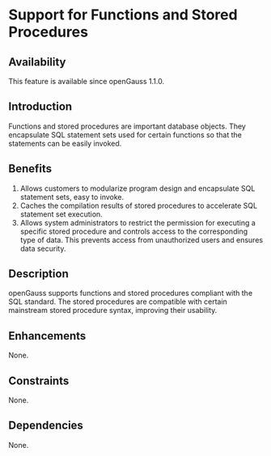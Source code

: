 # Support for Functions and Stored Procedures<a name="EN-US_TOPIC_0000001152195137"></a>

## Availability<a name="section56086982"></a>

This feature is available since openGauss 1.1.0.

## Introduction<a name="section35020791"></a>

Functions and stored procedures are important database objects. They encapsulate SQL statement sets used for certain functions so that the statements can be easily invoked.

## Benefits<a name="section46751668"></a>

1.  Allows customers to modularize program design and encapsulate SQL statement sets, easy to invoke.
2.  Caches the compilation results of stored procedures to accelerate SQL statement set execution.
3.  Allows system administrators to restrict the permission for executing a specific stored procedure and controls access to the corresponding type of data. This prevents access from unauthorized users and ensures data security.

## Description<a name="section18111828"></a>

openGauss  supports functions and stored procedures compliant with the SQL standard. The stored procedures are compatible with certain mainstream stored procedure syntax, improving their usability.

## Enhancements<a name="section28788730"></a>

None.

## Constraints<a name="section06531946143616"></a>

None.

## Dependencies<a name="section57771982"></a>

None.

